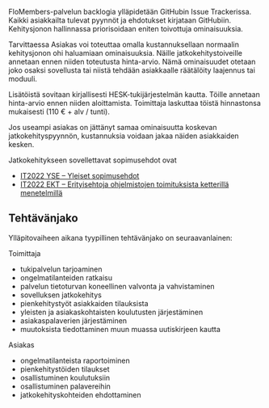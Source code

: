 FloMembers-palvelun backlogia ylläpidetään GitHubin Issue Trackerissa. Kaikki asiakkailta tulevat pyynnöt ja ehdotukset kirjataan GitHubiin. Kehitysjonon hallinnassa priorisoidaan eniten toivottuja ominaisuuksia.

Tarvittaessa Asiakas voi toteuttaa omalla kustannuksellaan normaalin kehitysjonon ohi haluamiaan ominaisuuksia. Näille jatkokehitystoiveille annetaan ennen niiden toteutusta hinta-arvio. Nämä ominaisuudet otetaan joko osaksi sovellusta tai niistä tehdään asiakkaalle räätälöity laajennus tai moduuli.

Lisätöistä sovitaan kirjallisesti HESK-tukijärjestelmän kautta. Töille annetaan hinta-arvio ennen niiden aloittamista. Toimittaja laskuttaa töistä hinnastonsa mukaisesti (110 € + alv / tunti).

Jos useampi asiakas on jättänyt samaa ominaisuutta koskevan jatkokehityspyynnön, kustannuksia voidaan jakaa näiden asiakkaiden kesken.

Jatkokehitykseen sovellettavat sopimusehdot ovat

 * [IT2022 YSE – Yleiset sopimusehdot](https://it-ehdot.fi/term_preview/it2022-yse-yleiset-sopimusehdot/)
 * [IT2022 EKT – Erityisehtoja ohjelmistojen toimituksista ketterillä menetelmillä](https://it-ehdot.fi/term_preview/it2022-ekt-erityisehtoja-ohjelmistojen-toimituksista-ketterilla-menetelmilla/)

## Tehtävänjako

Ylläpitovaiheen aikana tyypillinen tehtävänjako on seuraavanlainen:

Toimittaja

- tukipalvelun tarjoaminen
- ongelmatilanteiden ratkaisu
- palvelun tietoturvan koneellinen valvonta ja vahvistaminen
- sovelluksen jatkokehitys
- pienkehitystyöt asiakkaiden tilauksista
- yleisten ja asiakaskohtaisten koulutusten järjestäminen
- asiakaspalaverien järjestäminen
- muutoksista tiedottaminen muun muassa uutiskirjeen kautta

Asiakas

- ongelmatilanteista raportoiminen
- pienkehitystöiden tilaukset
- osallistuminen koulutuksiin
- osallistuminen palavereihin
- jatkokehityskohteiden ehdottaminen
